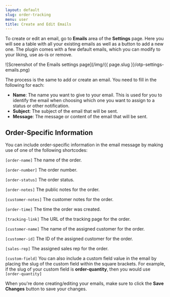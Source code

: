 ```yaml
---
layout: default
slug: order-tracking
menu: user
title: Create and Edit Emails
---
```

To create or edit an email, go to **Emails** area of the **Settings** page. Here you will see a table with all your existing emails as well as a button to add a new one. The plugin comes with a few default emails, which you can modify to your liking, use as-is or remove.

![Screenshot of the Emails settings page](/img/{{ page.slug }}/otp-settings-emails.png)

The process is the same to add or create an email. You need to fill in the following for each:

- **Name**: The name you want to give to your email. This is used for you to identify the email when choosing which one you want to assign to a status or other notification.
- **Subject**: The subject of the email that will be sent.
- **Message**: The message or content of the email that will be sent.

## Order-Specific Information

You can include order-specific information in the email message by making use of one of the following shortcodes:

`[order-name]` The name of the order.

`[order-number]` The order number.

`[order-status]` The order status.

`[order-notes]` The public notes for the order.

`[customer-notes]` The customer notes for the order.

`[order-time]` The time the order was created.

`[tracking-link]` The URL of the tracking page for the order.

`[customer-name]` The name of the assigned customer for the order.

`[customer-id]` The ID of the assigned customer for the order.

`[sales-rep]` The assigned sales rep for the order.

`[custom-field]` You can also include a custom field value in the email by placing the slug of the custom field within the square brackets. For example, if the slug of your custom field is **order-quantity**, then you would use `[order-quantity]`

When you're done creating/editing your emails, make sure to click the **Save Changes** button to save your changes.